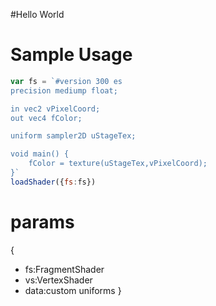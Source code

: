 #Hello World


# Sample Usage
```js
var fs = `#version 300 es
precision mediump float;

in vec2 vPixelCoord;
out vec4 fColor;

uniform sampler2D uStageTex;

void main() {
	fColor = texture(uStageTex,vPixelCoord);
}`
loadShader({fs:fs})
```

# params
{
* fs:FragmentShader
* vs:VertexShader
* data:custom uniforms
}